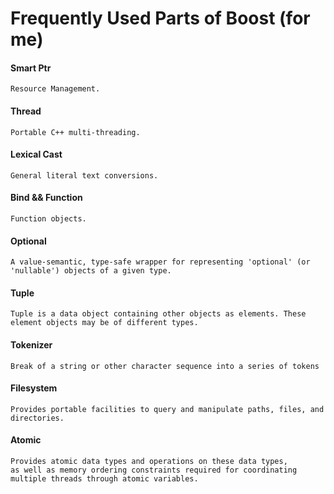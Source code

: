 #  Frequently Used Parts of Boost (for me)


#### Smart Ptr
```
Resource Management.
```
#### Thread
```
Portable C++ multi-threading.
```
#### Lexical Cast
```
General literal text conversions.
```
#### Bind && Function
```
Function objects.
```
#### Optional
```
A value-semantic, type-safe wrapper for representing 'optional' (or 'nullable') objects of a given type.
```
#### Tuple
```
Tuple is a data object containing other objects as elements. These element objects may be of different types.
```
#### Tokenizer
```
Break of a string or other character sequence into a series of tokens
```
#### Filesystem
```
Provides portable facilities to query and manipulate paths, files, and directories.
```
#### Atomic
```
Provides atomic data types and operations on these data types, 
as well as memory ordering constraints required for coordinating multiple threads through atomic variables.
```
